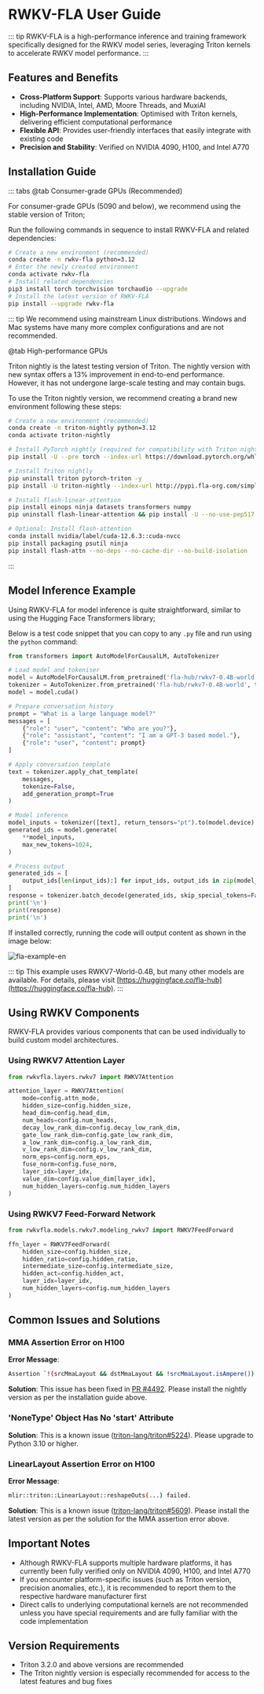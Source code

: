 # RWKV-FLA User Guide

::: tip
RWKV-FLA is a high-performance inference and training framework specifically designed for the RWKV model series, leveraging Triton kernels to accelerate RWKV model performance.
:::

## Features and Benefits

- **Cross-Platform Support**: Supports various hardware backends, including NVIDIA, Intel, AMD, Moore Threads, and MuxiAI
- **High-Performance Implementation**: Optimised with Triton kernels, delivering efficient computational performance
- **Flexible API**: Provides user-friendly interfaces that easily integrate with existing code
- **Precision and Stability**: Verified on NVIDIA 4090, H100, and Intel A770

## Installation Guide

::: tabs
@tab Consumer-grade GPUs (Recommended)

For consumer-grade GPUs (5090 and below), we recommend using the stable version of Triton;

Run the following commands in sequence to install RWKV-FLA and related dependencies:

```bash
# Create a new environment (recommended)
conda create -n rwkv-fla python=3.12
# Enter the newly created environment
conda activate rwkv-fla
# Install related dependencies
pip3 install torch torchvision torchaudio --upgrade
# Install the latest version of RWKV-FLA
pip install --upgrade rwkv-fla
```

::: tip
We recommend using mainstream Linux distributions. Windows and Mac systems have many more complex configurations and are not recommended.

@tab High-performance GPUs

Triton nightly is the latest testing version of Triton. The nightly version with new syntax offers a 13% improvement in end-to-end performance. However, it has not undergone large-scale testing and may contain bugs.

To use the Triton nightly version, we recommend creating a brand new environment following these steps:

```bash
# Create a new environment (recommended)
conda create -n triton-nightly python=3.12
conda activate triton-nightly

# Install PyTorch nightly (required for compatibility with Triton nightly)
pip install -U --pre torch --index-url https://download.pytorch.org/whl/nightly/cu126

# Install Triton nightly
pip uninstall triton pytorch-triton -y
pip install -U triton-nightly --index-url http://pypi.fla-org.com/simple --trusted-host pypi.fla-org.com

# Install flash-linear-attention
pip install einops ninja datasets transformers numpy
pip uninstall flash-linear-attention && pip install -U --no-use-pep517 git+https://github.com/fla-org/flash-linear-attention --no-deps

# Optional: Install flash-attention
conda install nvidia/label/cuda-12.6.3::cuda-nvcc
pip install packaging psutil ninja
pip install flash-attn --no-deps --no-cache-dir --no-build-isolation
```

:::

## Model Inference Example

Using RWKV-FLA for model inference is quite straightforward, similar to using the Hugging Face Transformers library;

Below is a test code snippet that you can copy to any `.py` file and run using the `python` command:

```python copy
from transformers import AutoModelForCausalLM, AutoTokenizer

# Load model and tokeniser
model = AutoModelForCausalLM.from_pretrained('fla-hub/rwkv7-0.4B-world', trust_remote_code=True)
tokenizer = AutoTokenizer.from_pretrained('fla-hub/rwkv7-0.4B-world', trust_remote_code=True)
model = model.cuda()

# Prepare conversation history
prompt = "What is a large language model?"
messages = [
    {"role": "user", "content": "Who are you?"},
    {"role": "assistant", "content": "I am a GPT-3 based model."},
    {"role": "user", "content": prompt}
]

# Apply conversation template
text = tokenizer.apply_chat_template(
    messages,
    tokenize=False,
    add_generation_prompt=True
)

# Model inference
model_inputs = tokenizer([text], return_tensors="pt").to(model.device)
generated_ids = model.generate(
    **model_inputs,
    max_new_tokens=1024,
)

# Process output
generated_ids = [
    output_ids[len(input_ids):] for input_ids, output_ids in zip(model_inputs.input_ids, generated_ids)
]
response = tokenizer.batch_decode(generated_ids, skip_special_tokens=False)[0]
print('\n')
print(response)
print('\n')
```

If installed correctly, running the code will output content as shown in the image below:

![fla-example-en](./imgs/fla-example-en.png)

::: tip
This example uses RWKV7-World-0.4B, but many other models are available. For details, please visit [https://huggingface.co/fla-hub](https://huggingface.co/fla-hub).
:::

## Using RWKV Components

RWKV-FLA provides various components that can be used individually to build custom model architectures.

### Using RWKV7 Attention Layer

```python
from rwkvfla.layers.rwkv7 import RWKV7Attention

attention_layer = RWKV7Attention(
    mode=config.attn_mode,
    hidden_size=config.hidden_size,
    head_dim=config.head_dim,
    num_heads=config.num_heads,
    decay_low_rank_dim=config.decay_low_rank_dim,
    gate_low_rank_dim=config.gate_low_rank_dim,
    a_low_rank_dim=config.a_low_rank_dim,
    v_low_rank_dim=config.v_low_rank_dim,
    norm_eps=config.norm_eps,
    fuse_norm=config.fuse_norm,
    layer_idx=layer_idx,
    value_dim=config.value_dim[layer_idx],
    num_hidden_layers=config.num_hidden_layers
)
```

### Using RWKV7 Feed-Forward Network

```python
from rwkvfla.models.rwkv7.modeling_rwkv7 import RWKV7FeedForward

ffn_layer = RWKV7FeedForward(
    hidden_size=config.hidden_size,
    hidden_ratio=config.hidden_ratio,
    intermediate_size=config.intermediate_size,
    hidden_act=config.hidden_act,
    layer_idx=layer_idx,
    num_hidden_layers=config.num_hidden_layers
)
```

## Common Issues and Solutions

### MMA Assertion Error on H100

**Error Message**:

```bash
Assertion `!(srcMmaLayout && dstMmaLayout && !srcMmaLayout.isAmpere()) && "mma -> mma layout conversion is only supported on Ampere"' failed.
```

**Solution**:
This issue has been fixed in [PR #4492](https://github.com/triton-lang/triton/pull/4492). Please install the nightly version as per the installation guide above.

### 'NoneType' Object Has No 'start' Attribute

**Solution**:
This is a known issue ([triton-lang/triton#5224](https://github.com/triton-lang/triton/issues/5224)). Please upgrade to Python 3.10 or higher.

### LinearLayout Assertion Error on H100

**Error Message**:

```bash
mlir::triton::LinearLayout::reshapeOuts(...) failed.
```

**Solution**:
This is a known issue ([triton-lang/triton#5609](https://github.com/triton-lang/triton/issues/5609)). Please install the latest version as per the solution for the MMA assertion error above.

## Important Notes

- Although RWKV-FLA supports multiple hardware platforms, it has currently been fully verified only on NVIDIA 4090, H100, and Intel A770
- If you encounter platform-specific issues (such as Triton version, precision anomalies, etc.), it is recommended to report them to the respective hardware manufacturer first
- Direct calls to underlying computational kernels are not recommended unless you have special requirements and are fully familiar with the code implementation

## Version Requirements

- Triton 3.2.0 and above versions are recommended
- The Triton nightly version is especially recommended for access to the latest features and bug fixes